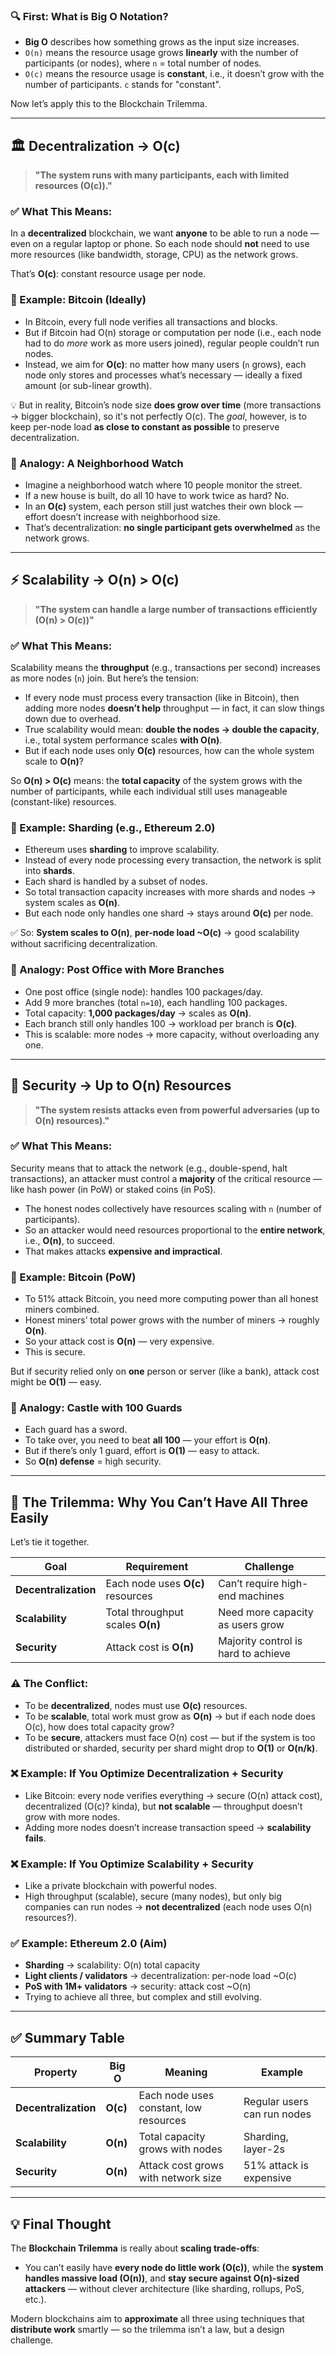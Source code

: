 

### 🔍 First: What is Big O Notation?

- **Big O** describes how something grows as the input size increases.
- `O(n)` means the resource usage grows **linearly** with the number of participants (or nodes), where `n` = total number of nodes.
- `O(c)` means the resource usage is **constant**, i.e., it doesn’t grow with the number of participants. `c` stands for "constant".

Now let’s apply this to the Blockchain Trilemma.

---

## 🏛️ Decentralization → O(c)

> **"The system runs with many participants, each with limited resources (O(c))."**

### ✅ What This Means:
In a **decentralized** blockchain, we want **anyone** to be able to run a node — even on a regular laptop or phone. So each node should **not** need to use more resources (like bandwidth, storage, CPU) as the network grows.

That’s **O(c)**: constant resource usage per node.

### 🧩 Example: Bitcoin (Ideally)

- In Bitcoin, every full node verifies all transactions and blocks.
- But if Bitcoin had O(n) storage or computation per node (i.e., each node had to do *more* work as more users joined), regular people couldn’t run nodes.
- Instead, we aim for **O(c)**: no matter how many users (`n` grows), each node only stores and processes what’s necessary — ideally a fixed amount (or sub-linear growth).

💡 But in reality, Bitcoin’s node size **does grow over time** (more transactions → bigger blockchain), so it's not perfectly O(c). The *goal*, however, is to keep per-node load **as close to constant as possible** to preserve decentralization.

### 🚦 Analogy: A Neighborhood Watch

- Imagine a neighborhood watch where 10 people monitor the street.
- If a new house is built, do all 10 have to work twice as hard? No.
- In an **O(c)** system, each person still just watches their own block — effort doesn’t increase with neighborhood size.
- That’s decentralization: **no single participant gets overwhelmed** as the network grows.

---

## ⚡ Scalability → O(n) > O(c)

> **"The system can handle a large number of transactions efficiently (O(n) > O(c))"**

### ✅ What This Means:
Scalability means the **throughput** (e.g., transactions per second) increases as more nodes (`n`) join. But here’s the tension:

- If every node must process every transaction (like in Bitcoin), then adding more nodes **doesn’t help** throughput — in fact, it can slow things down due to overhead.
- True scalability would mean: **double the nodes → double the capacity**, i.e., total system performance scales **with O(n)**.
- But if each node uses only **O(c)** resources, how can the whole system scale to **O(n)**?

So **O(n) > O(c)** means: the **total capacity** of the system grows with the number of participants, while each individual still uses manageable (constant-like) resources.

### 🧩 Example: Sharding (e.g., Ethereum 2.0)

- Ethereum uses **sharding** to improve scalability.
- Instead of every node processing every transaction, the network is split into **shards**.
- Each shard is handled by a subset of nodes.
- So total transaction capacity increases with more shards and nodes → system scales as **O(n)**.
- But each node only handles one shard → stays around **O(c)** per node.

✅ So: **System scales to O(n)**, **per-node load ~O(c)** → good scalability without sacrificing decentralization.

### 🚦 Analogy: Post Office with More Branches

- One post office (single node): handles 100 packages/day.
- Add 9 more branches (total `n=10`), each handling 100 packages.
- Total capacity: **1,000 packages/day** → scales as **O(n)**.
- Each branch still only handles 100 → workload per branch is **O(c)**.
- This is scalable: more nodes → more capacity, without overloading any one.

---

## 🔐 Security → Up to O(n) Resources

> **"The system resists attacks even from powerful adversaries (up to O(n) resources)."**

### ✅ What This Means:
Security means that to attack the network (e.g., double-spend, halt transactions), an attacker must control a **majority** of the critical resource — like hash power (in PoW) or staked coins (in PoS).

- The honest nodes collectively have resources scaling with `n` (number of participants).
- So an attacker would need resources proportional to the **entire network**, i.e., **O(n)**, to succeed.
- That makes attacks **expensive and impractical**.

### 🧩 Example: Bitcoin (PoW)

- To 51% attack Bitcoin, you need more computing power than all honest miners combined.
- Honest miners’ total power grows with the number of miners → roughly **O(n)**.
- So your attack cost is **O(n)** — very expensive.
- This is secure.

But if security relied only on **one** person or server (like a bank), attack cost might be **O(1)** — easy.

### 🚦 Analogy: Castle with 100 Guards

- Each guard has a sword.
- To take over, you need to beat **all 100** — your effort is **O(n)**.
- But if there’s only 1 guard, effort is **O(1)** — easy to attack.
- So **O(n) defense** = high security.

---

## 🔄 The Trilemma: Why You Can’t Have All Three Easily

Let’s tie it together.

| Goal | Requirement | Challenge |
|------|-------------|---------|
| **Decentralization** | Each node uses **O(c)** resources | Can’t require high-end machines |
| **Scalability** | Total throughput scales **O(n)** | Need more capacity as users grow |
| **Security** | Attack cost is **O(n)** | Majority control is hard to achieve |

### ⚠️ The Conflict:

- To be **decentralized**, nodes must use **O(c)** resources.
- To be **scalable**, total work must grow as **O(n)** → but if each node does O(c), how does total capacity grow?
- To be **secure**, attackers must face O(n) cost — but if the system is too distributed or sharded, security per shard might drop to **O(1)** or **O(n/k)**.

### ❌ Example: If You Optimize Decentralization + Security

- Like Bitcoin: every node verifies everything → secure (O(n) attack cost), decentralized (O(c)? kinda), but **not scalable** — throughput doesn’t grow with more nodes.
- Adding more nodes doesn’t increase transaction speed → **scalability fails**.

### ❌ Example: If You Optimize Scalability + Security

- Like a private blockchain with powerful nodes.
- High throughput (scalable), secure (many nodes), but only big companies can run nodes → **not decentralized** (each node uses O(n) resources?).

### ✅ Example: Ethereum 2.0 (Aim)

- **Sharding** → scalability: O(n) total capacity
- **Light clients / validators** → decentralization: per-node load ~O(c)
- **PoS with 1M+ validators** → security: attack cost ~O(n)
- Trying to achieve all three, but complex and still evolving.

---

## ✅ Summary Table

| Property | Big O | Meaning | Example |
|--------|------|--------|--------|
| **Decentralization** | **O(c)** | Each node uses constant, low resources | Regular users can run nodes |
| **Scalability** | **O(n)** | Total capacity grows with nodes | Sharding, layer-2s |
| **Security** | **O(n)** | Attack cost grows with network size | 51% attack is expensive |

---

## 💡 Final Thought

The **Blockchain Trilemma** is really about **scaling trade-offs**:
- You can’t easily have **every node do little work (O(c))**, while the **system handles massive load (O(n))**, and **stay secure against O(n)-sized attackers** — without clever architecture (like sharding, rollups, PoS, etc.).

Modern blockchains aim to **approximate** all three using techniques that **distribute work** smartly — so the trilemma isn’t a law, but a design challenge.

